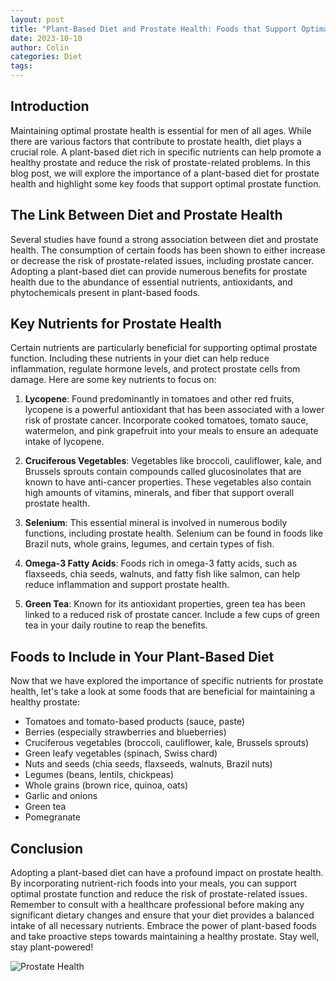 ```yaml
---
layout: post
title: "Plant-Based Diet and Prostate Health: Foods that Support Optimal Function"
date: 2023-10-10
author: Colin
categories: Diet
tags: 
---
```


## Introduction
Maintaining optimal prostate health is essential for men of all ages. While there are various factors that contribute to prostate health, diet plays a crucial role. A plant-based diet rich in specific nutrients can help promote a healthy prostate and reduce the risk of prostate-related problems. In this blog post, we will explore the importance of a plant-based diet for prostate health and highlight some key foods that support optimal prostate function.

## The Link Between Diet and Prostate Health
Several studies have found a strong association between diet and prostate health. The consumption of certain foods has been shown to either increase or decrease the risk of prostate-related issues, including prostate cancer. Adopting a plant-based diet can provide numerous benefits for prostate health due to the abundance of essential nutrients, antioxidants, and phytochemicals present in plant-based foods.

## Key Nutrients for Prostate Health
Certain nutrients are particularly beneficial for supporting optimal prostate function. Including these nutrients in your diet can help reduce inflammation, regulate hormone levels, and protect prostate cells from damage. Here are some key nutrients to focus on:

1. **Lycopene**: Found predominantly in tomatoes and other red fruits, lycopene is a powerful antioxidant that has been associated with a lower risk of prostate cancer. Incorporate cooked tomatoes, tomato sauce, watermelon, and pink grapefruit into your meals to ensure an adequate intake of lycopene.

2. **Cruciferous Vegetables**: Vegetables like broccoli, cauliflower, kale, and Brussels sprouts contain compounds called glucosinolates that are known to have anti-cancer properties. These vegetables also contain high amounts of vitamins, minerals, and fiber that support overall prostate health.

3. **Selenium**: This essential mineral is involved in numerous bodily functions, including prostate health. Selenium can be found in foods like Brazil nuts, whole grains, legumes, and certain types of fish.

4. **Omega-3 Fatty Acids**: Foods rich in omega-3 fatty acids, such as flaxseeds, chia seeds, walnuts, and fatty fish like salmon, can help reduce inflammation and support prostate health.

5. **Green Tea**: Known for its antioxidant properties, green tea has been linked to a reduced risk of prostate cancer. Include a few cups of green tea in your daily routine to reap the benefits.

## Foods to Include in Your Plant-Based Diet
Now that we have explored the importance of specific nutrients for prostate health, let's take a look at some foods that are beneficial for maintaining a healthy prostate:

- Tomatoes and tomato-based products (sauce, paste)
- Berries (especially strawberries and blueberries)
- Cruciferous vegetables (broccoli, cauliflower, kale, Brussels sprouts)
- Green leafy vegetables (spinach, Swiss chard)
- Nuts and seeds (chia seeds, flaxseeds, walnuts, Brazil nuts)
- Legumes (beans, lentils, chickpeas)
- Whole grains (brown rice, quinoa, oats)
- Garlic and onions
- Green tea
- Pomegranate

## Conclusion
Adopting a plant-based diet can have a profound impact on prostate health. By incorporating nutrient-rich foods into your meals, you can support optimal prostate function and reduce the risk of prostate-related issues. Remember to consult with a healthcare professional before making any significant dietary changes and ensure that your diet provides a balanced intake of all necessary nutrients. Embrace the power of plant-based foods and take proactive steps towards maintaining a healthy prostate. Stay well, stay plant-powered!

![Prostate Health](https://source.unsplash.com/1600x900/?prostate)
